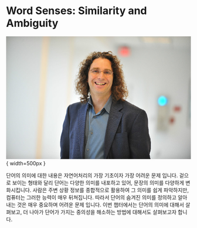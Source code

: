 # Word Senses: Similarity and Ambiguity

![Philip Resnik: Professor at University of Maryland](../assets/05-00-01.jpg){ width=500px }

단어의 의미에 대한 내용은 자연어처리의 가장 기초이자 가장 어려운 문제 입니다. 겉으로 보이는 형태와 달리 단어는 다양한 의미를 내포하고 있어, 문장의 의미를 다양하게 변화시킵니다. 사람은 주변 상황 정보를 종합적으로 활용하여 그 의미를 쉽게 파악하지만, 컴퓨터는 그러한 능력이 매우 뒤쳐집니다. 따라서 단어의 숨겨진 의미를 정의하고 알아내는 것은 매우 중요하며 어려운 문제 입니다. 이번 챕터에서는 단어의 의미에 대해서 살펴보고, 더 나아가 단어가 가지는 중의성을 해소하는 방법에 대해서도 살펴보고자 합니다.
